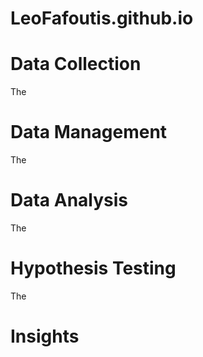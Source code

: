# LeoFafoutis.github.io
# Data Collection
The
# Data Management
The
# Data Analysis
The
# Hypothesis Testing
The
# Insights
